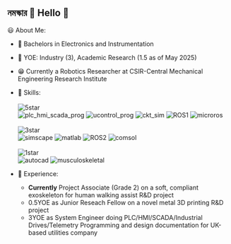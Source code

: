 ## নমস্কার :pray: Hello :raising_hand:

:smiley: About Me:
- :green_book: Bachelors in Electronics and Instrumentation
- :calendar: YOE: Industry (3), Academic Research (1.5 as of May 2025)
- :grin: Currently a Robotics Researcher at CSIR-Central Mechanical Engineering Research Institute
- :hammer: Skills: </br></br>
  ![5star](https://img.shields.io/badge/*****-green)</br>
  ![plc_hmi_scada_prog](https://img.shields.io/badge/PLC_HMI_SCADA_Programming_(IEC61131)-lightgreen)
  ![ucontrol_prog](https://img.shields.io/badge/Microcontroller_Programming-lightgreen)
  ![ckt_sim](https://img.shields.io/badge/Circuit_Simulation-lightgreen)
  ![ROS1](https://img.shields.io/badge/ROS1-lightgreen)
  ![microros](https://img.shields.io/badge/microros-lightgreen)
  </br></br>
  ![3star](https://img.shields.io/badge/***-yellow)</br>
  ![simscape](https://img.shields.io/badge/Simscape_Electrical-lightyellow)
  ![matlab](https://img.shields.io/badge/MATLAB-lightyellow)
  ![ROS2](https://img.shields.io/badge/ROS2-lightyellow)
  ![comsol](https://img.shields.io/badge/COMSOL_Multiphysics-lightyellow)
  </br></br>
  ![1star](https://img.shields.io/badge/*-red)</br>
  ![autocad](https://img.shields.io/badge/Autocad-pink)
  ![musculoskeletal](https://img.shields.io/badge/Musculoskeletal_Modelling-pink)

- 🧠 Experience:
  - **Currently** Project Associate (Grade 2) on a soft, compliant exoskeleton for human walking assist R&D project
  - 0.5YOE as Junior Reseach Fellow on a novel metal 3D printing R&D project
  - 3YOE as System Engineer doing PLC/HMI/SCADA/Industrial Drives/Telemetry Programming and design documentation for UK-based utilities company

